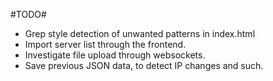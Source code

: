 #TODO# 
 
 * Grep style detection of unwanted patterns in index.html
 * Import server list through the frontend.
 * Investigate file upload through websockets.
 * Save previous JSON data, to detect IP changes and such.
